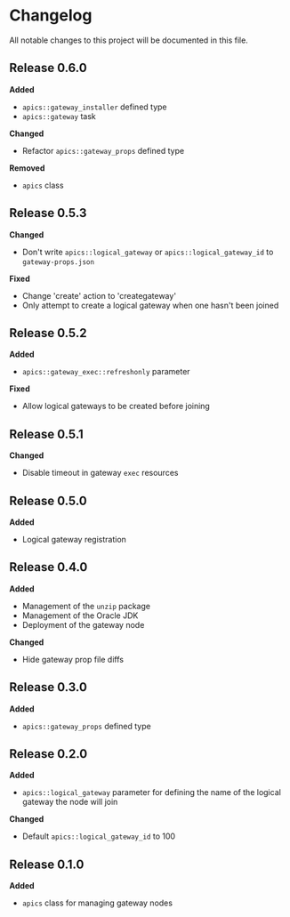 # Changelog

All notable changes to this project will be documented in this file.

## Release 0.6.0

**Added**

- `apics::gateway_installer` defined type
- `apics::gateway` task

**Changed**

- Refactor `apics::gateway_props` defined type

**Removed**

- `apics` class

## Release 0.5.3

**Changed**

- Don't write `apics::logical_gateway` or `apics::logical_gateway_id` to `gateway-props.json`

**Fixed**

- Change 'create' action to 'creategateway'
- Only attempt to create a logical gateway when one hasn't been joined

## Release 0.5.2

**Added**

- `apics::gateway_exec::refreshonly` parameter

**Fixed**

- Allow logical gateways to be created before joining

## Release 0.5.1

**Changed**

- Disable timeout in gateway `exec` resources

## Release 0.5.0

**Added**

- Logical gateway registration

## Release 0.4.0

**Added**

- Management of the `unzip` package
- Management of the Oracle JDK
- Deployment of the gateway node

**Changed**

- Hide gateway prop file diffs

## Release 0.3.0

**Added**

- `apics::gateway_props` defined type

## Release 0.2.0

**Added**

- `apics::logical_gateway` parameter for defining the name of the logical gateway the node will join

**Changed**

- Default `apics::logical_gateway_id` to 100

## Release 0.1.0

**Added**

- `apics` class for managing gateway nodes
